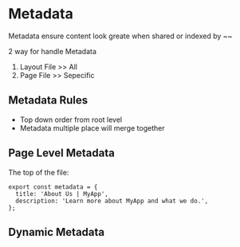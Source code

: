 # Metadata

Metadata ensure content look greate when shared or indexed by ~~

2 way for handle Metadata
1. Layout File >> All
2. Page File >> Sepecific

## Metadata Rules
- Top down order from root level
- Metadata multiple place will merge together

##  Page Level Metadata

The top of the file:

```
export const metadata = {
  title: 'About Us | MyApp',
  description: 'Learn more about MyApp and what we do.',
};
```

## Dynamic Metadata